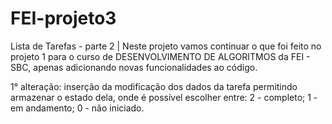 # FEI-projeto3
Lista de Tarefas - parte 2 | Neste projeto vamos continuar o que foi feito no projeto 1 para o curso de DESENVOLVIMENTO DE ALGORITMOS da FEI - SBC, apenas adicionando novas funcionalidades ao código.

1° alteração: inserção da modificação dos dados da tarefa permitindo armazenar o estado dela, onde é possível escolher entre: 2 - completo; 1 - em andamento; 0 - não iniciado.